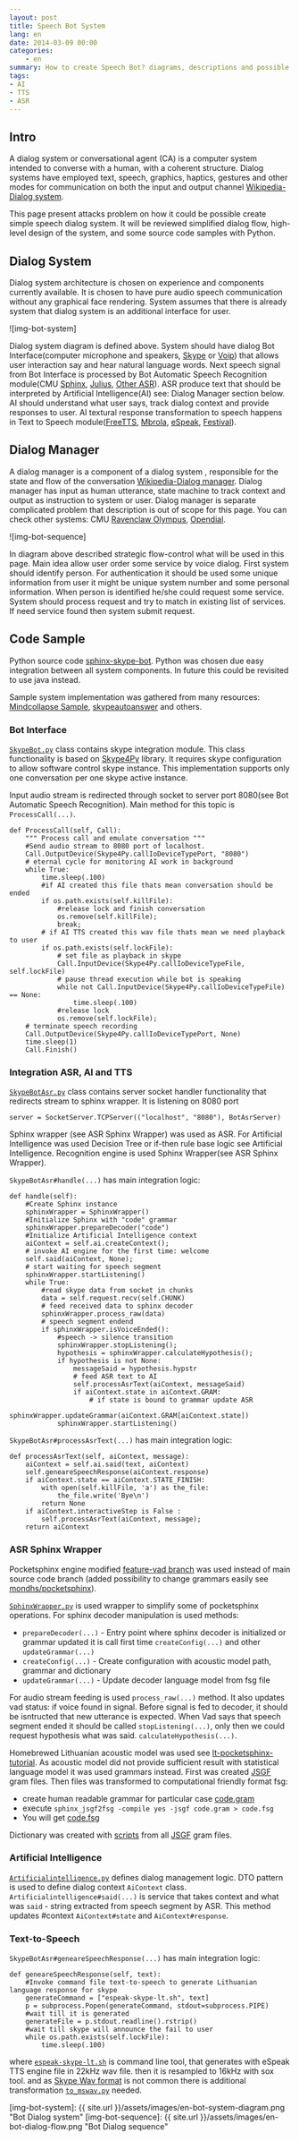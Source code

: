```yaml
---
layout: post 
title: Speech Bot System
lang: en
date: 2014-03-09 00:00
categories:
    - en
summary: How to create Speech Bot? diagrams, descriptions and possible sollution
tags:
- AI
- TTS
- ASR
---
```


Intro
---------------------

A dialog system or conversational agent (CA) is a computer system intended to converse with a human, with a coherent structure. Dialog systems have employed text, speech, graphics, haptics, gestures and other modes for communication on both the input and output channel [Wikipedia-Dialog system].

This page present attacks problem on how it could be possible create simple speech dialog system. It will be reviewed simplified dialog flow, high-level design of the system, and some source code samples with Python. 


Dialog System
---------------------

Dialog system architecture is chosen on experience and components currently available. It is chosen to have pure audio speech communication without any graphical face rendering. System assumes that there is already system that dialog system is an additional interface for user.

![img-bot-system]

Dialog system diagram is defined above. System should have dialog Bot Interface(computer microphone and speakers, [Skype] or [Voip]) that allows user interaction say and hear natural language words. Next speech signal from Bot Interface is processed by Bot Automatic Speech Recognition module(CMU [Sphinx], [Julius], [Other ASR]). ASR produce text that should be interpreted by Artificial Intelligence(AI) see: Dialog Manager section below. AI should understand what user says, track dialog context and provide responses to user. AI textural response transformation to speech happens in Text to Speech module([FreeTTS], [Mbrola], [eSpeak], [Festival]).


Dialog Manager
---------------------
A dialog manager is a component of a dialog system , responsible for the state and flow of the conversation [Wikipedia-Dialog manager]. Dialog manager has input as human utterance, state machine to track context and output as instruction to system or user. Dialog manager is separate complicated problem that description is out of scope for this page. You can check other systems: CMU [Ravenclaw Olympus], [Opendial]. 

![img-bot-sequence]

In diagram above described strategic flow-control what will be used in this page. Main idea allow user order some service by voice dialog. First system should identify person. For authentication it should be used some unique information from user it might be unique system number and some personal information. When person is identified he/she could request some service. System should process request and try to match in existing list of services. If need service found then system submit request.



Code Sample
---------------------
Python source code [sphinx-skype-bot]. Python was chosen due easy integration between all system components. In future this could be revisited to use java instead.

Sample system implementation was gathered from many resources: [Mindcollapse Sample], [skypeautoanswer] and others.

### Bot Interface

[`SkypeBot.py`](https://github.com/mondhs/Sphinx-skype-bot/blob/master/sphinx-skype-bot/SkypeBot.py) class contains skype integration module. This class functionality is based on [Skype4Py] library. It requires skype configuration to allow software control skype instance. This implementation supports only one conversation per one skype active instance. 

Input audio stream is redirected through socket to server port 8080(see Bot Automatic Speech Recognition). Main method for this topic is `ProcessCall(...)`. 

    def ProcessCall(self, Call):
        """ Process call and emulate conversation """
        #Send audio stream to 8080 port of localhost. 
        Call.OutputDevice(Skype4Py.callIoDeviceTypePort, "8080")
        # eternal cycle for monitoring AI work in background
        while True:
            time.sleep(.100)
            #if AI created this file thats mean conversation should be ended
            if os.path.exists(self.killFile):
                #release lock and finish conversation
                os.remove(self.killFile);
                break;
            # if AI TTS created this wav file thats mean we need playback to user
            if os.path.exists(self.lockFile):
                # set file as playback in skype
                Call.InputDevice(Skype4Py.callIoDeviceTypeFile, self.lockFile)
                # pause thread execution while bot is speaking
                while not Call.InputDevice(Skype4Py.callIoDeviceTypeFile) == None:
                    time.sleep(.100)
                #release lock
                os.remove(self.lockFile);
        # terminate speech recording
        Call.OutputDevice(Skype4Py.callIoDeviceTypePort, None)
        time.sleep(1)
        Call.Finish()


### Integration ASR, AI and TTS

[`SkypeBotAsr.py`](https://github.com/mondhs/Sphinx-skype-bot/blob/master/sphinx-skype-bot/SkypeBotAsr.py) class contains server socket handler functionality that redirects stream to sphinx wrapper. It is listening on 8080 port

    server = SocketServer.TCPServer(("localhost", "8080"), BotAsrServer)

Sphinx wrapper (see ASR Sphinx Wrapper) was used as ASR. For Artificial Intelligence was used Decision Tree or if-then rule base logic see Artificial Intelligence. Recognition engine is used Sphinx Wrapper(see ASR Sphinx Wrapper).

`SkypeBotAsr#handle(...)` has main integration logic:


    def handle(self):
        #Create Sphinx instance
        sphinxWrapper = SphinxWrapper()
        #Initialize Sphinx with "code" grammar
        sphinxWrapper.prepareDecoder("code")
        #Initialize Artificial Intelligence context
        aiContext = self.ai.createContext();
        # invoke AI engine for the first time: welcome
        self.said(aiContext, None);
        # start waiting for speech segment
        sphinxWrapper.startListening()
        while True:
            #read skype data from socket in chunks
            data = self.request.recv(self.CHUNK)
            # feed received data to sphinx decoder
            sphinxWrapper.process_raw(data)
            # speech segment endend
            if sphinxWrapper.isVoiceEnded():
                #speech -> silence transition
                sphinxWrapper.stopListening();
                hypothesis = sphinxWrapper.calculateHypothesis();
                if hypothesis is not None:
                    messageSaid = hypothesis.hypstr
                    # feed ASR text to AI
                    self.processAsrText(aiContext, messageSaid)
                    if aiContext.state in aiContext.GRAM:
                        # if state is bound to grammar update ASR
                        sphinxWrapper.updateGrammar(aiContext.GRAM[aiContext.state])
                sphinxWrapper.startListening()

`SkypeBotAsr#processAsrText(...)` has main integration logic:

    def processAsrText(self, aiContext, message):
        aiContext = self.ai.said(text, aiContext)
        self.geneareSpeechResponse(aiContext.response)
        if aiContext.state == aiContext.STATE_FINISH:
            with open(self.killFile, 'a') as the_file:
                the_file.write('Bye\n')
            return None
        if aiContext.interactiveStep is False :
            self.processAsrText(aiContext, message);
        return aiContext

### ASR Sphinx Wrapper
Pocketsphinx engine modified [feature-vad branch] was used instead of main source code branch (added possibility to change grammars easily see [mondhs/pocketsphinx]). 

[`SphinxWrapper.py`](https://github.com/mondhs/Sphinx-skype-bot/blob/master/sphinx-skype-bot/SphinxWrapper.py) is used wrapper to simplify some of pocketsphinx operations. For sphinx decoder manipulation is used methods: 

* `prepareDecoder(...)` - Entry point where sphinx decoder is initialized or grammar updated it is call first time `createConfig(...)` and other `updateGrammar(...)`
* `createConfig(...)` - Create configuration with acoustic model path, grammar and dictionary
* `updateGrammar(...)` - Update decoder language model from fsg file

For audio stream feeding is used `process_raw(...)` method. It also updates vad status: if voice found in signal. Before signal is fed to decoder, it should be isntructed that new utterance is expected. When Vad says that speech segment ended it should be called `stopListening(...)`, only then we could request hypothesis what was said. `calculateHypothesis(...)`.

Homebrewed Lithuanian acoustic model was used see [lt-pocketsphinx-tutorial]. As acoustic model did not provide sufficient result with statistical language model it was used grammars instead. First was created [JSGF] gram files. Then files was transformed to computational friendly format fsg:

* create human readable grammar for particular case [code.gram](https://github.com/mondhs/Sphinx-skype-bot/blob/master/resource/code.gram)
* execute `sphinx_jsgf2fsg -compile yes -jsgf code.gram > code.fsg`
* You will get [code.fsg](https://github.com/mondhs/Sphinx-skype-bot/blob/master/resource/code.fsg)

Dictionary was created with [scripts](https://github.com/mondhs/lt-pocketsphinx-tutorial/tree/master/impl/scripts) from all [JSGF] gram files.

### Artificial Intelligence

[`Artificialintelligence.py`](https://github.com/mondhs/Sphinx-skype-bot/blob/master/sphinx-skype-bot/Artificialintelligence.py) defines dialog management logic. DTO pattern is used to define dialog context `AiContext` class. `Artificialintelligence#said(...)` is service that takes context and what was `said` - string extracted from speech segment by ASR. This method updates #context `AiContext#state` and `AiContext#response`.


### Text-to-Speech

`SkypeBotAsr#geneareSpeechResponse(...)` has main integration logic:

    def geneareSpeechResponse(self, text):
        #Invoke command file text-to-speech to generate Lithuanian language response for skype
        generateCommand = ["espeak-skype-lt.sh", text]
        p = subprocess.Popen(generateCommand, stdout=subprocess.PIPE)
        #wait till it is generated
        generateFile = p.stdout.readline().rstrip()
        #wait till skype will announce the fail to user
        while os.path.exists(self.lockFile):
            time.sleep(.100)

where [`espeak-skype-lt.sh`](https://github.com/mondhs/Sphinx-skype-bot/blob/master/sphinx-skype-bot/espeak-skype-lt.sh) is command line tool, that generates with eSpeak TTS engine file in 22kHz wav file. then it is resampled to 16kHz with sox tool. and as [Skype Wav format] is not common there is additional transformation [`to_mswav.py`](https://github.com/mondhs/Sphinx-skype-bot/blob/master/sphinx-skype-bot/to_mswav.py) needed.


[img-bot-system]: {{ site.url }}/assets/images/en-bot-system-diagram.png "Bot Dialog system"
[img-bot-sequence]: {{ site.url }}/assets/images/en-bot-dialog-flow.png "Bot Dialog sequence"

[Wikipedia-Dialog system]: http://en.wikipedia.org/wiki/Dialog_system "Dialog system description"
[Wikipedia-Dialog manager]: http://en.wikipedia.org/wiki/Dialog_manager "Dialog manager description"
[Ravenclaw Olympus]: http://wiki.speech.cs.cmu.edu/olympus/index.php/Olympus "Olympus dialog systems"
[Opendial]: http://opendial.googlecode.com "Opendial dialog systems"
[Skype]: http://en.wikipedia.org/wiki/Skype "Skype @ wikipedia"
[Voip]: http://en.wikipedia.org/wiki/Voip "Voice over Internet Protocol"
[Sphinx]: http://cmusphinx.sourceforge.net/ "CMU Sphinx - Open Source Toolkit For Speech Recognition"
[Julius]: http://julius.sourceforge.jp/en_index.php?q=index-en.html "Open-Source Large Vocabulary CSR Engine Julius"
[Other ASR]: http://en.wikipedia.org/wiki/List_of_speech_recognition_software "List of speech recognition software"
[FreeTTS]: http://freetts.sourceforge.net/docs/index.php "FreeTTS is a speech synthesis system written entirely in the Java"
[Mbrola]: http://tcts.fpms.ac.be/synthesis/mbrola.html "Speech synthesizer based on the concatenation of diphones"
[eSpeak]: http://espeak.sourceforge.net/ "eSpeak is a compact open source software speech synthesizer for many languages, for Linux and Windows" 
[Festival]: http://www.cstr.ed.ac.uk/projects/festival/ "The Festival Speech Synthesis System"
[sphinx-skype-bot]: https://github.com/mondhs/Sphinx-skype-bot/tree/master/sphinx-skype-bot "Skype integration with sphinx"
[skypeautoanswer]: http://code.google.com/p/skypeautoanswer/
[Mindcollapse Sample]: https://code.google.com/p/mindcollapse-com-blog-source/source/browse/small_projects/SkypeBot/__init__.py/ "Source code example of Skype bot"
[Skype4Py]: https://github.com/awahlig/skype4py "Python library which allows you to control Skype client application"
[feature-vad branch]: http://svn.code.sf.net/p/cmusphinx/code/branches/feature-vad/pocketsphinx/ "pocket sphinx with voice activity detection"
[mondhs/pocketsphinx]: https://github.com/mondhs/pocketsphinx "added possibility to change grammars easily"
[lt-pocketsphinx-tutorial]: https://github.com/mondhs/lt-pocketsphinx-tutorial/ "Lithuanian acoustic model training"
[JSGF]: http://www.w3.org/TR/2000/NOTE-jsgf-20000605/ "JSpeech Grammar Format"
[Skype Wav format]: https://github.com/awahlig/skype4py/issues/15 "Skype uses wav format with 46 bytes header"
